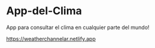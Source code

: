 # App-del-Clima
App para consultar el clima en cualquier parte del mundo!

https://weatherchannelar.netlify.app
